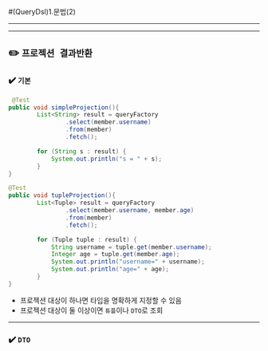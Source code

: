 #(QueryDsl)1.문법(2)

---
---
## ✏️ `프로젝션 결과반환`
### ✔️ `기본`

```java
 @Test
public void simpleProjection(){
        List<String> result = queryFactory
                .select(member.username)
                .from(member)
                .fetch();

        for (String s : result) {
            System.out.println("s = " + s);
        }
}

@Test
public void tupleProjection(){
        List<Tuple> result = queryFactory
                .select(member.username, member.age)
                .from(member)
                .fetch();

        for (Tuple tuple : result) {
            String username = tuple.get(member.username);
            Integer age = tuple.get(member.age);
            System.out.println("username=" + username);
            System.out.println("age=" + age);
        }
}
```
- 프로젝션 대상이 하나면 타입을 명확하게 지정할 수 있음
- 프로젝션 대상이 둘 이상이면 `튜플`이나 `DTO`로 조회

---
### ✔️ `DTO`